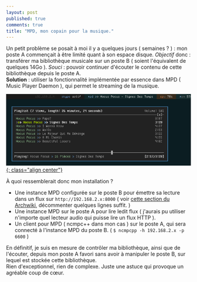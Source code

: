 ```yaml
---
layout: post
published: true
comments: true
title: "MPD, mon copain pour la musique."
---
```

Un petit problème se posait à moi il y a quelques jours ( semaines ? ) : mon poste A commençait à être limité quant à son espace disque. *Objectif* donc : transférer ma bibliothèque musicale sur un poste B ( soient l'équivalent de quelques 14Go ). *Souci* : pouvoir continuer d'écouter le contenu de cette bibliothèque depuis le poste A.  
**Solution** : utiliser la fonctionnalité implémentée par essence dans MPD ( Music Player Daemon ), qui permet le streaming de la musique.

[![NCMPC++ personnel](/images/mpd/ncmpcpp.png){: class="align center"}](/images/mpd/ncmpcpp.png)

À quoi ressemblerait donc mon installation ?
* Une instance MPD configurée sur le poste B pour émettre sa lecture dans un flux sur `http://192.168.2.x:8000` ( voir [cette section du Archwiki](https://wiki.archlinux.org/index.php/MPD/Tips_and_Tricks#HTTP_Streaming), décommenter quelques lignes suffit. )
* Une instance MPD sur le poste A pour lire ledit flux ( j'aurais pu utiliser n'importe quel lecteur audio qui puisse lire un flux HTTP ).
* Un client pour MPD ( ncmpc++ dans mon cas ) sur le poste A, qui sera connecté à l'instance MPD du poste B. ( `$ ncmpcpp -h 192.168.2.x -p 6600` )

En définitif, je suis en mesure de contrôler ma bibliothèque, ainsi que de l'écouter, depuis mon poste A favori sans avoir à manipuler le poste B, sur lequel est stockée cette bibliothèque.  
Rien d'exceptionnel, rien de complexe. Juste une astuce qui provoque un agréable coup de cœur.
